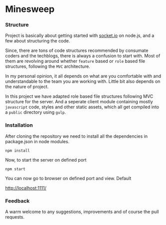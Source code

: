 # Minesweep
### Structure
Project is basically about getting started with [socket.io](https://socket.io/) on node.js, and a few about structuring the code.

Since, there are tons of code structures recommended by consumate coders and the techblogs, there is always a confusion to start with. Most of them are revolving around whether `feature` based or `role` based file structures, following the `MVC` architecture.

In my personal opinion, it all depends on what are you comfortable with and understandable to the team you are working with. Little bit also depends on the nature of project.

In this project we have adapted role based file structures following MVC structure for the server. And a seperate client module containing mostly `javascript` code, styles and other static assets, which all get compiled into a `public` directory using `gulp`. 

### Installation

After cloning the repository we need to install all the dependencies in package.json in node modules.

 `npm install`

Now, to start the server on defined port

 `npm start`

You can now go to browser on defined port and view.
Default

[http://localhost:1111/](http://localhost:1111/)

### Feedback
A warm welcome to any suggestions, improvements and of course the pull requests.
